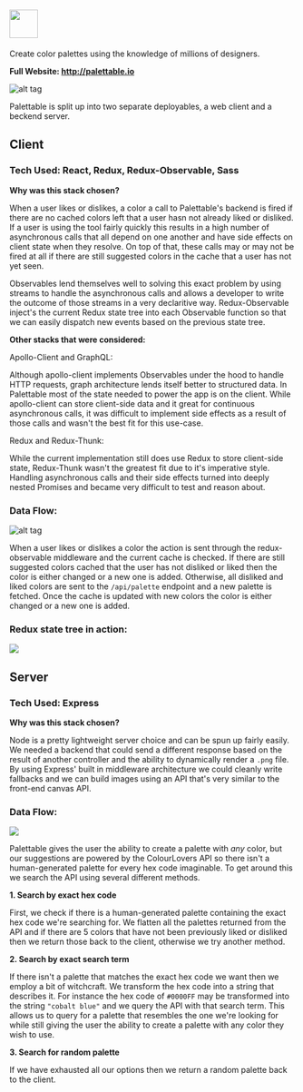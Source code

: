 # <img src='http://i.imgur.com/580vPI2.png' height='50'></a>

Create color palettes using the knowledge of millions of designers.

**Full Website: http://palettable.io**

![alt tag](http://i63.tinypic.com/16iikx4.png)

Palettable is split up into two separate deployables, a web client and a beckend server.

## Client

### Tech Used: React, Redux, Redux-Observable, Sass

**Why was this stack chosen?**

When a user likes or dislikes, a color a call to Palettable's backend is fired if there are no cached colors left that a user hasn not already liked or disliked. If a user is using the tool fairly quickly this results in a high number of asynchronous calls that all depend on one another and have side effects on client state when they resolve. On top of that, these calls may or may not be fired at all if there are still suggested colors in the cache that a user has not yet seen.

Observables lend themselves well to solving this exact problem by using streams to handle the asynchronous calls and allows a developer to write the outcome of those streams in a very declaritive way. Redux-Observable inject's the current Redux state tree into each Observable function so that we can easily dispatch new events based on the previous state tree.

**Other stacks that were considered:**

Apollo-Client and GraphQL:

Although apollo-client implements Observables under the hood to handle HTTP requests, graph architecture lends itself better to structured data. In Palettable most of the state needed to power the app is on the client. While apollo-client can store client-side data and it great for continuous asynchronous calls, it was difficult to implement side effects as a result of those calls and wasn't the best fit for this use-case.

Redux and Redux-Thunk:

While the current implementation still does use Redux to store client-side state, Redux-Thunk wasn't the greatest fit due to it's imperative style. Handling asynchronous calls and their side effects turned into deeply nested Promises and became very difficult to test and reason about.

### Data Flow:

![alt tag](http://i64.tinypic.com/2z9bb07.png)

When a user likes or dislikes a color the action is sent through the redux-observable middleware and the current cache is checked. If there are still suggested colors cached that the user has not disliked or liked then the color is either changed or a new one is added. Otherwise, all disliked and liked colors are sent to the `/api/palette` endpoint and a new palette is fetched. Once the cache is updated with new colors the color is either changed or a new one is added.

### Redux state tree in action:

![](https://user-images.githubusercontent.com/6596787/44816030-11bc9c00-abaf-11e8-99a7-c0f5d2bede61.gif)

## Server

### Tech Used: Express

**Why was this stack chosen?**

Node is a pretty lightweight server choice and can be spun up fairly easily. We needed a backend that could send a different response based on the result of another controller and the ability to dynamically render a `.png` file. By using Express' built in middleware architecture we could cleanly write fallbacks and we can build images using an API that's very similar to the front-end canvas API.

### Data Flow:

![](https://user-images.githubusercontent.com/6596787/44816092-3d3f8680-abaf-11e8-9245-82c049864ebc.png)


Palettable gives the user the ability to create a palette with _any_ color, but our suggestions are powered by the ColourLovers API so there isn't a human-generated palette for every hex code imaginable. To get around this we search the API using several different methods.

**1. Search by exact hex code**

First, we check if there is a human-generated palette containing the exact hex code we're searching for. We flatten all the palettes returned from the API and if there are 5 colors that have not been previously liked or disliked then we return those back to the client, otherwise we try another method.

**2. Search by exact search term**

If there isn't a palette that matches the exact hex code we want then we employ a bit of witchcraft. We transform the hex code into a string that describes it. For instance the hex code of `#0000FF` may be transformed into the string `"cobalt blue"` and we query the API with that search term. This allows us to query for a palette that resembles the one we're looking for while still giving the user the ability to create a palette with any color they wish to use.

**3. Search for random palette**

If we have exhausted all our options then we return a random palette back to the client.
